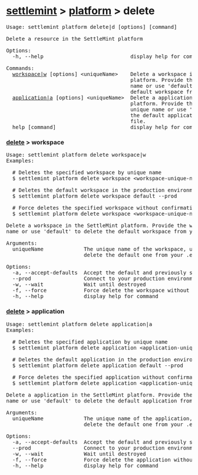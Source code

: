 <h1><a href="../../settlemint.md">settlemint</a> > <a href="../platform.md">platform</a> > delete</h1>

<pre>Usage: settlemint platform delete|d [options] [command]

Delete a resource in the SettleMint platform

Options:
  -h, --help                            display help for command

Commands:
  <a href="#delete-workspace">workspace|w</a> [options] &lt;uniqueName&gt;    Delete a workspace in the SettleMint
                                        platform. Provide the workspace unique
                                        name or use &#039;default&#039; to delete the
                                        default workspace from your .env file.
  <a href="#delete-application">application|a</a> [options] &lt;uniqueName&gt;  Delete a application in the SettleMint
                                        platform. Provide the application
                                        unique name or use &#039;default&#039; to delete
                                        the default application from your .env
                                        file.
  help [command]                        display help for command
</pre>

<h3 id="delete-workspace"><a href="./delete.md">delete</a> > workspace</h3>

<pre>Usage: settlemint platform delete workspace|w 
Examples:

  # Deletes the specified workspace by unique name
  $ settlemint platform delete workspace &lt;workspace-unique-name&gt;

  # Deletes the default workspace in the production environment
  $ settlemint platform delete workspace default --prod

  # Force deletes the specified workspace without confirmation
  $ settlemint platform delete workspace &lt;workspace-unique-name&gt; --force

Delete a workspace in the SettleMint platform. Provide the workspace unique
name or use &#039;default&#039; to delete the default workspace from your .env file.

Arguments:
  uniqueName             The unique name of the workspace, use &#039;default&#039; to
                         delete the default one from your .env file

Options:
  -a, --accept-defaults  Accept the default and previously set values
  --prod                 Connect to your production environment
  -w, --wait             Wait until destroyed
  -f, --force            Force delete the workspace without confirmation
  -h, --help             display help for command
</pre>

<h3 id="delete-application"><a href="./delete.md">delete</a> > application</h3>

<pre>Usage: settlemint platform delete application|a 
Examples:

  # Deletes the specified application by unique name
  $ settlemint platform delete application &lt;application-unique-name&gt;

  # Deletes the default application in the production environment
  $ settlemint platform delete application default --prod

  # Force deletes the specified application without confirmation
  $ settlemint platform delete application &lt;application-unique-name&gt; --force

Delete a application in the SettleMint platform. Provide the application unique
name or use &#039;default&#039; to delete the default application from your .env file.

Arguments:
  uniqueName             The unique name of the application, use &#039;default&#039; to
                         delete the default one from your .env file

Options:
  -a, --accept-defaults  Accept the default and previously set values
  --prod                 Connect to your production environment
  -w, --wait             Wait until destroyed
  -f, --force            Force delete the application without confirmation
  -h, --help             display help for command
</pre>

